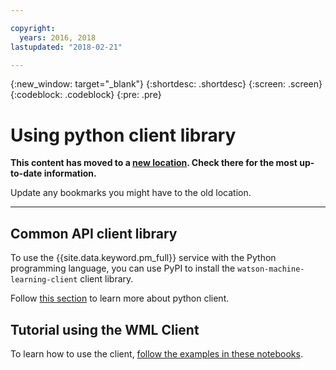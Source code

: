 ```yaml
---

copyright:
  years: 2016, 2018
lastupdated: "2018-02-21"

---
```

{:new_window: target="_blank"}
{:shortdesc: .shortdesc}
{:screen: .screen}
{:codeblock: .codeblock}
{:pre: .pre}

# Using python client library

**This content has moved to a [new location](https://datascience.ibm.com/docs/content/analyze-data/ml_dlaas_environment_pyclient.html). Check there for the most up-to-date information.**

Update any bookmarks you might have to the old location.


_____________


## Common API client library

To use the {{site.data.keyword.pm_full}} service with the Python programming language, you can use PyPI to install the `watson-machine-learning-client` client library.

Follow [this section](pm_service_client_library.html) to learn more about python client.

## Tutorial using the WML Client
To learn how to use the client, [follow the examples in these notebooks](ml_dlaas_tutorial_pyclient).
